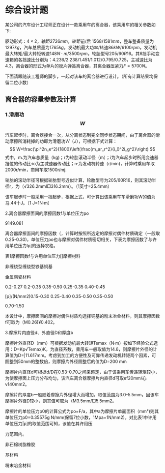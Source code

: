 # 综合设计题

某公司的汽车设计工程师正在设计一款乘用车的离合器，该乘用车的相关参数如下:

驱动形式：$4×2$，轴距$2726mm$，轮距前/后 $1568/1581mm$，整车整备质量为$1297kg$，汽车总质量为$1765kg$，发动机最大功率/转速$86kW/6100rpm$，发动机最大转矩/最大转矩转速$148N\cdot m/3500rpm$，轮胎型号$205/60 R16$。其$6$挡手动变速箱的各挡速比分别为：$4.236/2.238/1.451/1.012/0.795/0.725$，主减速比为$4.3$，离合器的形式为单片的膜片弹簧离合器，其离合器压紧力$F=5700N$。

下面请跟随该工程师的脚步，一起对该车的离合器进行设计。（所有计算结果均保留二位小数）

## 离合器的容量参数及计算

### 1.滑磨功$$W$$

汽车起步时，离合器接合一次，从分离状态到完全同步状态期间，由于离合器的滑动摩擦所消耗掉的功即为滑磨功$W$（$J$），可根据下式计算：
$$
W=\frac{\pi^2n_e^2}{1800}\left(\frac{m_ar_r^2}{i_0^2i_g^2}\right)
$$
式中，m.为汽车总质量（kg)；r为轮胎滚动半径（m）；i为汽车起步时所用变速器挡位的传动比:io为主减速器传动比；n·为发动机转速（r/min)，计算时乘用车取2000r/min，商用车取1500r/mj.

轮胎的滚动半径可根据轮胎型号近似计算，轮胎型号为205/60R16，则其滚动半径r，为（√326.2mml□316.2mm）。（1英寸=25.4mm）

该车起步时一般采用一挡起步，根据上式，可计算出该乘用车车滑磨功W的值为马.44十J。（1 J=1N·m）

2.离合器摩擦面间的摩擦因数f与单位压力po

9149.081

离合器摩擦面间的摩擦因数（，计算时按照所选定的摩擦对偶件材质确定（一般取 0.25-0.30)，单位压力po也与摩擦对偶件材质密切相关，下表为摩擦因数了与许用单位压力Ip]的选择农格。

表1摩擦因数f与许用单位压力[]摩擦材料

非缠绕型缠绕型铁基铜基

金属陶瓷材料

0.2-0.27 0.2-0.35 0.35-0.50 0.25-0.35 0.40-0.45

[p]/(N/mm2)0.15-0.30 0.25-0.40 0.35-0.50 0.35-0.50

0.70-1.50

本设计中，摩擦面间的摩擦对偶件材质均选择铜基的粉末冶金材料，则其摩擦因数f可取为（M0.26)¥0.402。

3.摩擦片内直径d、外直径D和厚度b

摩擦片外直径D（mm）可根据发动机最大转矩Temax（N·m）按如下经验公式选用：D=Kp√Temax)K，为直径系数，乘用车一般取值为14.6，则摩擦片外径的计算值为D=|11.617mm。考虑到加工的方便性及可靠传递发动机转矩两个因素，可圆整到50mm的整数倍，则摩擦片外径圆整后的值为D=200 mm

摩擦片内直径d可根据d/D在0.53-0.70之间来薅定，由于该乘用车传递转矩较小，为使摩擦面上压力分布均匀，该汽车离合器摩擦片内直径d可取ef20mm/心v140mm2。

摩擦片的厚度b一般随着摩擦片外径增大而增加，取值范围为3.0-5.5mm，因该车摩擦片外径D较小，则其值可取为（M3.5mm/□5.5mm2。

摩擦片的单位压力p0的计算公式为po=F/a，其中a为摩擦片单面面积（mm²)则其单位压力p0=0.35575g N/mm(保留7位小数，1Mpa=1N/mm2)。对比表1中许用单位压力|p]的取值范围可知，该值在其许用压

力范围内。

非石棉树脂橡胶

基材料

粉末冶金材料